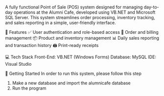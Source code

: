 A fully functional Point of Sale (POS) system designed for managing day-to-day operations at the Alumni Cafe, developed using VB.NET and Microsoft SQL Server. This system streamlines order processing, inventory tracking, and sales reporting in a simple, user-friendly interface.

🔧 Features
✅ User authentication and role-based access
🧾 Order and billing management
📦 Product and inventory management
📊 Daily sales reporting and transaction history
🖨️ Print-ready receipts

💻 Tech Stack
Front-End: VB.NET (Windows Forms)
Database: MySQL 
IDE: Visual Studio

🚀 Getting Started
In order to run this system, please follow this step
1.	Make a new database and import the alumnicafe database
2.	Run the program
